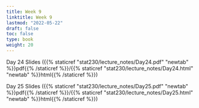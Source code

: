```yaml
---
title: Week 9 
linktitle: Week 9
lastmod: "2022-05-22"
draft: false  
toc: false  
type: book  
weight: 20
---
```



Day 24 Slides ({{% staticref "stat230/lecture_notes/Day24.pdf" "newtab" %}}pdf{{% /staticref %}}/{{% staticref "stat230/lecture_notes/Day24.html" "newtab" %}}html{{% /staticref %}})

Day 25 Slides ({{% staticref "stat230/lecture_notes/Day25.pdf" "newtab" %}}pdf{{% /staticref %}}/{{% staticref "stat230/lecture_notes/Day25.html" "newtab" %}}html{{% /staticref %}})